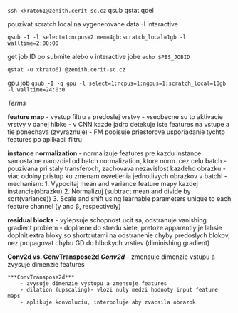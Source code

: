 `ssh xkrato61@zenith.cerit-sc.cz`
qsub
qstat
qdel

pouzivat scratch local na vygenerovane data
-I interactive

`qsub -I -l select=1:ncpus=2:mem=4gb:scratch_local=1gb -l walltime=2:00:00`

get job ID po submite alebo v interactive jobe
`echo $PBS_JOBID`

`qstat -u xkrato61 @zenith.cerit-sc.cz`

gpu job
`qsub -I -q gpu -l select=1:ncpus=1:ngpus=1:scratch_local=10gb -l walltime=24:0:0`



*Terms*

**feature map**
	- vystup filtru a predoslej vrstvy
	- vseobecne su to aktivacie vrstvy v danej hlbke
	- v CNN kazde jadro detekuje iste features na vstupe a tie ponechava (zvyraznuje)
		- FM popisuje priestorove usporiadanie tychto features po aplikacii filtru

**instance normalization**
	- normalizuje features pre kazdu instance samostatne narozdiel od batch normalization, ktore norm. cez celu batch
	- pouzivana pri staly transferoch, zachovava nezavislost kazdeho obrazku
	- viac odolny pristup ku zmenam osvetlenia jednotlivych obrazkov v batchi
	- mechanism:
		1. Vypocitaj mean and variance feature mapy kazdej instancie(obrazku)
		2. Normalizuj (subtract mean and divide by sqrt(variance))
		3. Scale and shift using learnable parameters unique to each feature channel (γ and β, respectively)

**residual blocks**
	- vylepsuje schopnost ucit sa, odstranuje vanishing gradient problem
	- doplnene do stredu siete, pretoze apparently je lahsie doplnit extra bloky so shortcutami na odstranenie chyby predoslych blokov, nez propagovat chybu GD do hlbokych vrstiev (diminishing gradient)

**Conv2d vs. ConvTranspose2d**
	***Conv2d***
        - zmensuje dimenzie vstupu a zvysuje dimenzie features

	***ConvTranspose2d***
	   	- zvysuje dimenzie vystupu a zmensuje features
		- dilation (upscaling)- vlozi nuly medzi hodnoty input feature maps
		- aplikuje konvoluciu, interpoluje aby zvacsila obrazok


